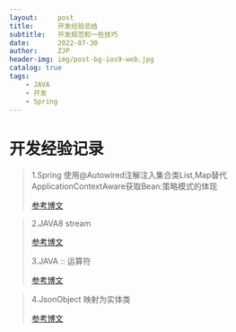 ```yaml
---
layout:     post
title:      开发经验总结
subtitle:   开发规范和一些技巧
date:       2022-07-30
author:     ZJP
header-img: img/post-bg-ios9-web.jpg
catalog: true
tags:
    - JAVA
    - 开发
    - Spring
---
```



# 开发经验记录

>1.Spring 使用@Autowired注解注入集合类List,Map替代ApplicationContextAware获取Bean:策略模式的体现
>
>[参考博文](https://blog.csdn.net/meser88/article/details/116294154?spm=1001.2101.3001.6661.1&utm_medium=distribute.pc_relevant_t0.none-task-blog-2%7Edefault%7ECTRLIST%7Edefault-1-116294154-blog-115712336.pc_relevant_multi_platform_featuressortv2dupreplace&depth_1-utm_source=distribute.pc_relevant_t0.none-task-blog-2%7Edefault%7ECTRLIST%7Edefault-1-116294154-blog-115712336.pc_relevant_multi_platform_featuressortv2dupreplace&utm_relevant_index=1)

>2.JAVA8 stream 
>
>[参考博文](https://baijiahao.baidu.com/s?id=1736801008478569794&wfr=spider&for=pc)
>
>3.JAVA :: 运算符
>
>[参考博文](https://zhuanlan.zhihu.com/p/252280264)

>4.JsonObject 映射为实体类
>
>[参考博文](https://blog.csdn.net/qq_41643765/article/details/107656329)





